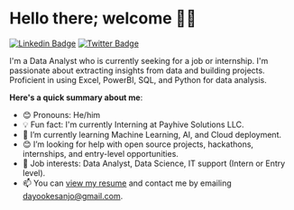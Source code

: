 # Hello there; welcome 👋🏾

[![Linkedin Badge](https://img.shields.io/badge/-quamarudeen.okesanjo-blue?style=for-the-badge&logo=Linkedin&logoColor=white&link=https://www.linkedin.com/in/quamarudeen-okesanjo-212b70168)](https://www.linkedin.com/in/quamarudeen-okesanjo-212b70168/)  [![Twitter Badge](https://img.shields.io/badge/-@iam_DAY0-1ca0f1?style=for-the-badge&logo=twitter&logoColor=white&link=https://twitter.com/iam_DAY0)](https://twitter.com/iam_DAY0)

I'm a Data Analyst who is currently seeking for a job or internship. I'm passionate about extracting insights from data and building projects. Proficient in using Excel, PowerBI, SQL, and Python for data analysis.

**Here's a quick summary about me**:

- 😊 Pronouns: He/him
- 💡 Fun fact: I'm currently Interning at Payhive Solutions LLC.
- 🌱 I’m currently learning Machine Learning, AI, and Cloud deployment.
- 😊 I’m looking for help with open source projects, hackathons, internships, and entry-level opportunities.
- 💼 Job interests: Data Analyst, Data Science, IT support (Intern or Entry level).
- 📫 You can [view my resume](#) and contact me by emailing dayookesanjo@gmail.com.
